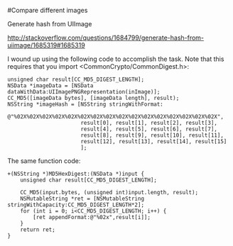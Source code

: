 #Compare different images

Generate hash from UIImage

http://stackoverflow.com/questions/1684799/generate-hash-from-uiimage/1685319#1685319

I wound up using the following code to accomplish the task. Note that this requires that you import <CommonCrypto/CommonDigest.h>:

	unsigned char result[CC_MD5_DIGEST_LENGTH];
	NSData *imageData = [NSData dataWithData:UIImagePNGRepresentation(inImage)];
	CC_MD5([imageData bytes], [imageData length], result);
	NSString *imageHash = [NSString stringWithFormat:
	                       @"%02X%02X%02X%02X%02X%02X%02X%02X%02X%02X%02X%02X%02X%02X%02X%02X",
	                       result[0], result[1], result[2], result[3], 
	                       result[4], result[5], result[6], result[7],
	                       result[8], result[9], result[10], result[11],
	                       result[12], result[13], result[14], result[15]
	                       ];
	                       
	                       
The same function code:

	+(NSString *)MD5HexDigest:(NSData *)input {
	    unsigned char result[CC_MD5_DIGEST_LENGTH];
	
	    CC_MD5(input.bytes, (unsigned int)input.length, result);
	    NSMutableString *ret = [NSMutableString stringWithCapacity:CC_MD5_DIGEST_LENGTH*2];
	    for (int i = 0; i<CC_MD5_DIGEST_LENGTH; i++) {
	        [ret appendFormat:@"%02x",result[i]];
	    }
	    return ret;
	}